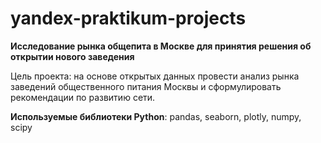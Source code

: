 # yandex-praktikum-projects
**Исследование рынка общепита в Москве для принятия решения об открытии нового заведения**

Цель проекта: на основе открытых данных провести анализ рынка заведений общественного питания Москвы и сформулировать рекомендации по развитию сети.

**Используемые библиотеки Python**: pandas, seaborn, plotly, numpy, scipy  